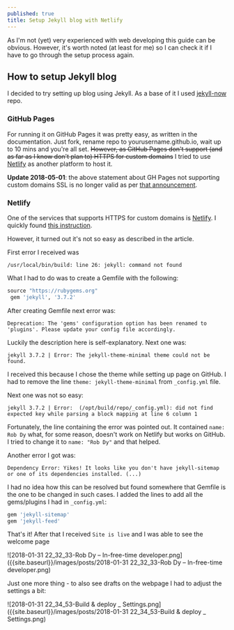 ```yaml
---
published: true
title: Setup Jekyll blog with Netlify
---
```

As I'm not (yet) very experienced with web developing this guide can be obvious. However, it's worth noted (at least for me) so I can check it if I have to go through the setup process again.

## How to setup Jekyll blog
I decided to try setting up blog using Jekyll. As a base of it I used [jekyll-now](https://github.com/barryclark/jekyll-now) repo.

### GitHub Pages
For running it on GitHub Pages it was pretty easy, as written in the documentation. Just fork, rename repo to yourusername.github.io, wait up to 10 mins and you're all set. ~~However, as GitHub Pages don't support (and as far as I know don't plan to) HTTPS for custom domains~~ I tried to use [Netlify](https://netlify.com) as another platform to host it. 

**Update 2018-05-01**: the above statement about GH Pages not supporting custom domains SSL is no longer valid as per [that announcement](https://blog.github.com/2018-05-01-github-pages-custom-domains-https/).

### Netlify
One of the services that supports HTTPS for custom domains is [Netlify](https://netlify.com). I quickly found [this instruction](https://www.netlify.com/blog/2015/10/28/a-step-by-step-guide-jekyll-3.0-on-netlify/).

However, it turned out it's not so easy as described in the article.

<!--more-->

First error I received was 

``` shell
/usr/local/bin/build: line 26: jekyll: command not found
```

What I had to do was to create a Gemfile with the following:

``` ruby
source "https://rubygems.org"
 gem 'jekyll', '3.7.2'
```

After creating Gemfile next error was:

``` shell
Deprecation: The 'gems' configuration option has been renamed to 'plugins'. Please update your config file accordingly.
```

Luckily the description here is self-explanatory. Next one was:

``` shell
jekyll 3.7.2 | Error: The jekyll-theme-minimal theme could not be found.
```

I received this because I chose the theme while setting up page on GitHub. I had to remove the line `theme: jekyll-theme-minimal` from `_config.yml` file.

Next one was not so easy:

``` shell
jekyll 3.7.2 | Error:  (/opt/build/repo/_config.yml): did not find expected key while parsing a block mapping at line 6 column 1
```

Fortunately, the line containing the error was pointed out. It contained `name: Rob Dy` what, for some reason, doesn't work on Netlify but works on GitHub. I tried to change it to `name: "Rob Dy"` and that helped.

Another error I got was:

``` shell
Dependency Error: Yikes! It looks like you don't have jekyll-sitemap or one of its dependencies installed. (...)
```

I had no idea how this can be resolved but found somewhere that Gemfile is the one to be changed in such cases. I added the lines to add all the gems/plugins I had in `_config.yml`:

``` ruby
gem 'jekyll-sitemap'
gem 'jekyll-feed'
```

That's it! After that I received `Site is live` and I was able to see the welcome page

![2018-01-31 22_32_33-Rob Dy – In-free-time developer.png]({{site.baseurl}}/images/posts/2018-01-31 22_32_33-Rob Dy – In-free-time developer.png)

Just one more thing - to also see drafts on the webpage I had to adjust the settings a bit:

![2018-01-31 22_34_53-Build & deploy _ Settings.png]({{site.baseurl}}/images/posts/2018-01-31 22_34_53-Build & deploy _ Settings.png)
